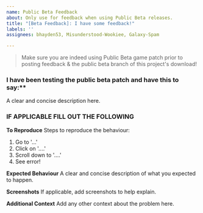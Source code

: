 ```yaml
---
name: Public Beta Feedback
about: Only use for feedback when using Public Beta releases.
title: "[Beta Feedback]: I have some feedback!"
labels: ''
assignees: bhayden53, Misunderstood-Wookiee, Galaxy-Spam

---
```


>Make sure you are indeed using Public Beta game patch prior to posting feedback & the public beta branch of this project's download!

### I have been testing the public beta patch and have this to say:**
A clear and concise description here.

### IF APPLICABLE FILL OUT THE FOLLOWING
**To Reproduce**
Steps to reproduce the behaviour:
1. Go to '...'
2. Click on '....'
3. Scroll down to '....'
4. See error!


**Expected Behaviour**
A clear and concise description of what you expected to happen.



**Screenshots**
If applicable, add screenshots to help explain.

**Additional Context**
Add any other context about the problem here.
